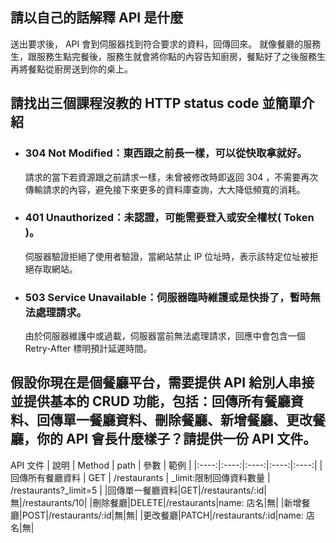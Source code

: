 ## 請以自己的話解釋 API 是什麼
送出要求後， API 會到伺服器找到符合要求的資料，回傳回來。
就像餐廳的服務生，跟服務生點完餐後，服務生就會將你點的內容告知廚房，餐點好了之後服務生再將餐點從廚房送到你的桌上。


## 請找出三個課程沒教的 HTTP status code 並簡單介紹

- ### 304 Not Modified：東西跟之前長一樣，可以從快取拿就好。
    請求的當下若資源跟之前請求一樣，未曾被修改時即返回 304 ，不需要再次傳輸請求的內容，避免接下來更多的資料庫查詢，大大降低頻寬的消耗。

- ### 401 Unauthorized：未認證，可能需要登入或安全權杖( Token )。
    伺服器驗證拒絕了使用者驗證，當網站禁止 IP 位址時，表示該特定位址被拒絕存取網站。

- ### 503 Service Unavailable：伺服器臨時維護或是快掛了，暫時無法處理請求。
    由於伺服器維護中或過載，伺服器當前無法處理請求，回應中會包含一個 Retry-After 標明預計延遲時間。

## 假設你現在是個餐廳平台，需要提供 API 給別人串接並提供基本的 CRUD 功能，包括：回傳所有餐廳資料、回傳單一餐廳資料、刪除餐廳、新增餐廳、更改餐廳，你的 API 會長什麼樣子？請提供一份 API 文件。

API 文件
| 說明 | Method | path | 參數 | 範例 |
|:----:|:----:|:----:|:----:|:----:|
|回傳所有餐廳資料 | GET | /restaurants | _limit:限制回傳資料數量 | /restaurants?_limit=5 |
|回傳單一餐廳資料|GET|/restaurants/:id|無|/restaurants/10|
|刪除餐廳|DELETE|/restaurants|name: 店名|無|
|新增餐廳|POST|/restaurants/:id|無|無|
|更改餐廳|PATCH|/restaurants/:id|name: 店名|無|

